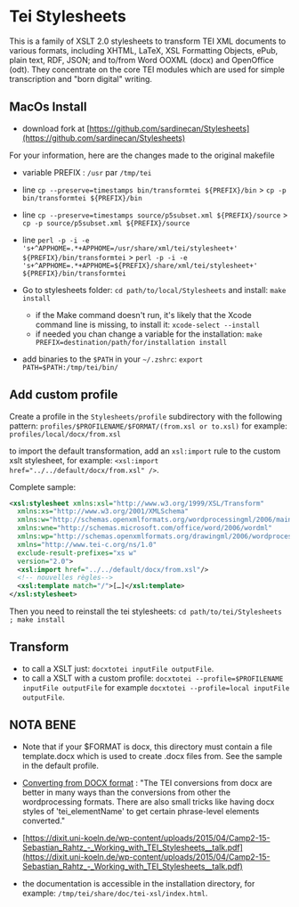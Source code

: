 # Tei Stylesheets
This is a family of XSLT 2.0 stylesheets to transform TEI XML documents to various formats, including XHTML, LaTeX, XSL Formatting Objects, ePub, plain text, RDF, JSON; and to/from Word OOXML (docx) and OpenOffice (odt). They concentrate on the core TEI modules which are used for simple transcription and "born digital" writing.

## MacOs Install
- download fork at [https://github.com/sardinecan/Stylesheets](https://github.com/sardinecan/Stylesheets)

For your information, here are the changes made to the original makefile 
  - variable PREFIX : `/usr` par `/tmp/tei`
  - line `cp --preserve=timestamps bin/transformtei ${PREFIX}/bin` > `cp -p bin/transformtei ${PREFIX}/bin`
  - line `cp --preserve=timestamps source/p5subset.xml ${PREFIX}/source` > `cp -p source/p5subset.xml ${PREFIX}/source`
  - line `perl -p -i -e 's+^APPHOME=.*+APPHOME=/usr/share/xml/tei/stylesheet+' ${PREFIX}/bin/transformtei` > `perl -p -i -e 's+^APPHOME=.*+APPHOME=${PREFIX}/share/xml/tei/stylesheet+' ${PREFIX}/bin/transformtei`

- Go to stylesheets folder: `cd path/to/local/Stylesheets` and install: `make install`
  - if the Make command doesn't run, it's likely that the Xcode command line is missing, to install it: `xcode-select --install`
  - if needed you chan change a variable for the installation: `make PREFIX=destination/path/for/installation install`
- add binaries to the `$PATH` in your `~/.zshrc`: `export PATH=$PATH:/tmp/tei/bin/`

## Add custom profile
Create a profile in the `Stylesheets/profile` subdirectory with the following pattern: `profiles/$PROFILENAME/$FORMAT/(from.xsl or to.xsl)` for example: `profiles/local/docx/from.xsl`

to import the default transformation, add an `xsl:import` rule to the custom xslt stylesheet, for example: `<xsl:import href="../../default/docx/from.xsl" />`.

Complete sample:
```xml
<xsl:stylesheet xmlns:xsl="http://www.w3.org/1999/XSL/Transform" 
  xmlns:xs="http://www.w3.org/2001/XMLSchema"
  xmlns:w="http://schemas.openxmlformats.org/wordprocessingml/2006/main"
  xmlns:wne="http://schemas.microsoft.com/office/word/2006/wordml"
  xmlns:wp="http://schemas.openxmlformats.org/drawingml/2006/wordprocessingDrawing"
  xmlns="http://www.tei-c.org/ns/1.0"
  exclude-result-prefixes="xs w"
  version="2.0">
  <xsl:import href="../../default/docx/from.xsl"/>
  <!-- nouvelles règles-->
  <xsl:template match="/">[…]</xsl:template>
</xsl:stylesheet>
```

Then you need to reinstall the tei stylesheets: `cd path/to/tei/Stylesheets ; make install`

## Transform
- to call a XSLT just: `docxtotei inputFile outputFile`.
- to call a XSLT with a custom profile: `docxtotei --profile=$PROFILENAME inputFile outputFile` for example `docxtotei --profile=local inputFile outputFile`.

## NOTA BENE

- Note that if your $FORMAT is docx, this directory must contain a file template.docx which is used to create .docx files from. See the sample in the default profile.

- [Converting from DOCX format](https://listserv.brown.edu/archives/cgi-bin/wa?A2=TEI-L;1123776a.1605) : "The TEI conversions from docx are better in many ways than the conversions from other the wordprocessing formats. There are also small tricks like having docx styles of 'tei_elementName' to get certain phrase-level elements converted."

- [https://dixit.uni-koeln.de/wp-content/uploads/2015/04/Camp2-15-Sebastian_Rahtz_-_Working_with_TEI_Stylesheets__talk.pdf](https://dixit.uni-koeln.de/wp-content/uploads/2015/04/Camp2-15-Sebastian_Rahtz_-_Working_with_TEI_Stylesheets__talk.pdf)

- the documentation is accessible in the installation directory, for example: `/tmp/tei/share/doc/tei-xsl/index.html`.